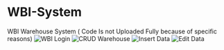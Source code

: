 # WBI-System
WBI Warehouse System ( Code Is not Uploaded Fully because of specific reasons)
![WBI Login](https://github.com/user-attachments/assets/5dbc6b2a-9a98-4dd1-b6d7-24e80446d73f)
![CRUD Warehouse](https://github.com/user-attachments/assets/bbc8b427-eb96-4423-ae0f-7edbc86ab84a)
![Insert Data](https://github.com/user-attachments/assets/87660b1d-3630-4061-93a6-258d36501b7b)
![Edit Data](https://github.com/user-attachments/assets/45101625-3d1e-4da2-b434-d74c7138f109)
